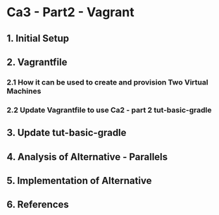 # Ca3 - Part2 - Vagrant

## 1. Initial Setup

## 2. Vagrantfile

### 2.1 How it can be used to create and provision Two Virtual Machines

### 2.2 Update Vagrantfile to use Ca2 - part 2 tut-basic-gradle

## 3. Update tut-basic-gradle

## 4. Analysis of Alternative - Parallels

## 5. Implementation of Alternative

## 6. References
